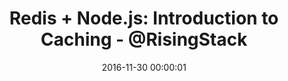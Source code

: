 ---
title: "Redis + Node.js: Introduction to Caching - @RisingStack"
layout: post
type: 3rdparty
date: 2016-11-30 00:00:01
redirect: https://community.risingstack.com/redis-node-js-introduction-to-caching/
---